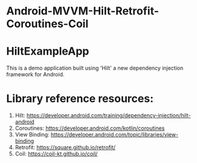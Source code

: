 # Android-MVVM-Hilt-Retrofit-Coroutines-Coil

# HiltExampleApp
This is a demo application built using 'Hilt' a new dependency injection framework for Android.

# Library reference resources:

1. Hilt: https://developer.android.com/training/dependency-injection/hilt-android
2. Coroutines: https://developer.android.com/kotlin/coroutines
3. View Binding: https://developer.android.com/topic/libraries/view-binding
4. Retrofit: https://square.github.io/retrofit/
5. Coil: https://coil-kt.github.io/coil/
